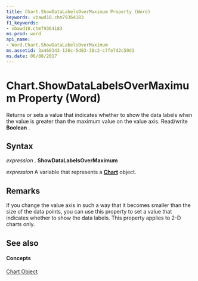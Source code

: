 ```yaml
---
title: Chart.ShowDataLabelsOverMaximum Property (Word)
keywords: vbawd10.chm79364183
f1_keywords:
- vbawd10.chm79364183
ms.prod: word
api_name:
- Word.Chart.ShowDataLabelsOverMaximum
ms.assetid: 3a460343-126c-5d83-38c2-c7fe7d2c59d1
ms.date: 06/08/2017
---
```



# Chart.ShowDataLabelsOverMaximum Property (Word)

Returns or sets a value that indicates whether to show the data labels when the value is greater than the maximum value on the value axis. Read/write  **Boolean** .


## Syntax

 _expression_ . **ShowDataLabelsOverMaximum**

 _expression_ A variable that represents a **[Chart](chart-object-word.md)** object.


## Remarks

If you change the value axis in such a way that it becomes smaller than the size of the data points, you can use this property to set a value that indicates whether to show the data labels. This property applies to 2-D charts only.


## See also


#### Concepts


[Chart Object](chart-object-word.md)

